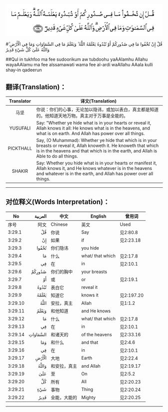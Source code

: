 ![003:029](images/003_029.gif)

#قُلْ إِنْ تُخْفُوا مَا فِي صُدُورِكُمْ أَوْ تُبْدُوهُ يَعْلَمْهُ اللَّهُ ۗ وَيَعْلَمُ مَا فِي السَّمَاوَاتِ وَمَا فِي الْأَرْضِ ۗ وَاللَّهُ عَلَىٰ كُلِّ شَيْءٍ قَدِيرٌ 

##Qul in tukhfoo ma fee sudoorikum aw tubdoohu yaAAlamhu Allahu wayaAAlamu ma fee alssamawati wama fee al-ardi waAllahu AAala kulli shay-in qadeerun 

## 翻译(Translation)：

| Translator | 译文(Translation)                                            |
| :--------: | ------------------------------------------------------------ |
|    马坚    | 你说：你们的心事，无论加以隐讳，或加以表白，真主都是知道的。他知道天地万物。真主对于万事是全能的。 |
|  YUSUFALI  | Say: "Whether ye hide what is in your hearts or reveal it, Allah knows it all: He knows what is in the heavens, and what is on earth. And Allah has power over all things. |
| PICKTHALL  | Say, (O Muhammad): Whether ye hide that which is in your breasts or reveal it, Allah knoweth it. He knoweth that which is in the heavens and that which is in the earth, and Allah is Able to do all things. |
|   SHAKIR   | Say: Whether you hide what is in your hearts or manifest it, Allah knows it, and He knows whatever is in the heavens and whatever is in the earth, and Allah has power over all things. |

---

## 对位释义(Words Interpretation)：

| No   | العربية | 中文    | English | 曾用词 |
| ---- | ------: | ------- | ------- | ------ |
| 序号 |    阿文 | Chinese | 英文    | Used   |
| 3:29.1  | قُلْ       | 你说         | Say              | 见2:80.8   |
| 3:29.2  | إِنْ       | 如果         | if               | 见2:23.18  |
| 3:29.3  | تُخْفُوا    | 你们隐讳     | you hide         |            |
| 3:29.4  | مَا       | 什么         | what/ that which | 见2:17.8   |
| 3:29.5  | فِي       | 在           | in               | 见2:10.1   |
| 3:29.6  | صُدُورِكُمْ   | 你们的胸中   | your breasts     |            |
| 3:29.7  | أَوْ       | 或           | or               | 见2:19.1   |
| 3:29.8  | تُبْدُوهُ    | 表白它       | reveal it        |            |
| 3:29.9  | يَعْلَمْهُ    | 知道它       | knows it         | 见2:197.20 |
| 3:29.10 | اللَّهُ     | 安拉，真主   | Allah            | 见1:1.2    |
| 3:29.11 | وَيَعْلَمُ    | 和他知道     | and He knows     |            |
| 3:29.12 | مَا       | 什么         | what/ that which | 见2:17.8   |
| 3:29.13 | فِي       | 在           | in               | 见2:10.1   |
| 3:29.14 | السَّمَاوَاتِ | 和诸天的     | of the heavens   | 见2:33.16  |
| 3:29.15 | وَمَا      | 和什么       | and that         | 见2:4.6    |
| 3:29.16 | فِي       | 在           | in               | 见2:10.1   |
| 3:29.17 | الْأَرْضِ    | 大地         | Earth            | 见2:22.4   |
| 3:29.18 | وَاللَّهُ    | 和安拉，真主 | and Allah        | 见2:19.17  |
| 3:29.19 | عَلَىٰ      | 至           | On               | 见2:5.2    |
| 3:29.20 | كُلِّ       | 所有         | All              | 见2:20.23  |
| 3:29.21 | شَيْءٍ      | 事物         | Thing            | 见2:20.24  |
| 3:29.22 | قَدِيرٌ     | 全能，大能的 | Mighty           | 见2:20.25  |

---

